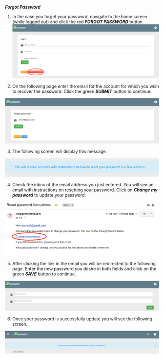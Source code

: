 **_Forgot Password_**

1) In the case you forget your password, navigate to the home screen (while logged out) and click the red _**FORGOT PASSWORD**_ button.  
![](../img/forgotpassword.png)

2) On the following page enter the email for the account for which you wish to recover the password. Click the green _**SUBMIT**_ button to continue.

![](../img/forgottenemail.png)

3) The following screen will display this message.

![](../img/emailmessage.png)

4) Check the inbox of the email address you just entered. You will see an email with instructions on resetting your password. Click on _**Change my password**_ to update your password.

![](../img/resetpass.png)

5) After clicking the link in the email you will be redirected to the following page. Enter the new password you desire in both fields and click on the green _**SAVE**_ button to continue.

![](../img/changepass.png)

6) Once your password is successfully update you will see the following screen.

![](../img/updatedpass.png)